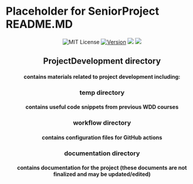 # Placeholder for SeniorProject README.MD

<div align="center">

![MIT License](https://img.shields.io/apm/l/atomic-design-ui.svg?) 
[![Version](https://badge.fury.io/gh/tterb%2FHyde.svg)](https://badge.fury.io/gh/tterb%2FHyde)
![](https://img.shields.io/badge/Node-v12.14.1-informational?style=flat&logo=<LOGO_NAME>&logoColor=white&color=2bbc8a)
![](https://img.shields.io/badge/npm-v6.13.4-informational?style=flat&logo=<LOGO_NAME>&logoColor=white&color=2bbc4a)

## ProjectDevelopment directory
#### contains materials related to project development including:

### temp directory
#### contains useful code snippets from previous WDD courses

### workflow directory
#### contains configuration files for GitHub actions

### documentation directory
#### contains documentation for the project (these documents are not finalized and may be updated/edited)
